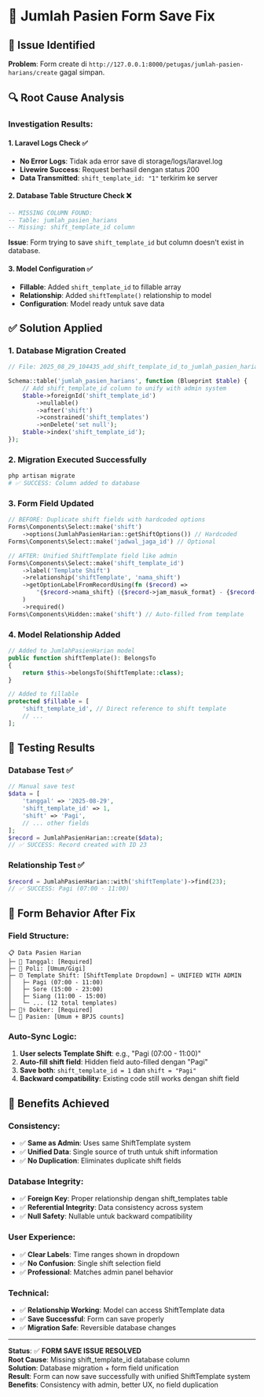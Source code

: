 # 🔧 Jumlah Pasien Form Save Fix

## 🚨 **Issue Identified**

**Problem**: Form create di `http://127.0.0.1:8000/petugas/jumlah-pasien-harians/create` gagal simpan.

## 🔍 **Root Cause Analysis**

### **Investigation Results:**

#### **1. Laravel Logs Check ✅**
- **No Error Logs**: Tidak ada error save di storage/logs/laravel.log
- **Livewire Success**: Request berhasil dengan status 200
- **Data Transmitted**: `shift_template_id: "1"` terkirim ke server

#### **2. Database Table Structure Check ❌**
```sql
-- MISSING COLUMN FOUND:
-- Table: jumlah_pasien_harians
-- Missing: shift_template_id column
```

**Issue**: Form trying to save `shift_template_id` but column doesn't exist in database.

#### **3. Model Configuration ✅**  
- **Fillable**: Added `shift_template_id` to fillable array
- **Relationship**: Added `shiftTemplate()` relationship to model
- **Configuration**: Model ready untuk save data

## ✅ **Solution Applied**

### **1. Database Migration Created**
```php
// File: 2025_08_29_104435_add_shift_template_id_to_jumlah_pasien_harians_table.php

Schema::table('jumlah_pasien_harians', function (Blueprint $table) {
    // Add shift_template_id column to unify with admin system
    $table->foreignId('shift_template_id')
        ->nullable()
        ->after('shift')
        ->constrained('shift_templates')
        ->onDelete('set null');
    $table->index('shift_template_id');
});
```

### **2. Migration Executed Successfully**
```bash
php artisan migrate
# ✅ SUCCESS: Column added to database
```

### **3. Form Field Updated**
```php
// BEFORE: Duplicate shift fields with hardcoded options
Forms\Components\Select::make('shift')
    ->options(JumlahPasienHarian::getShiftOptions()) // Hardcoded
Forms\Components\Select::make('jadwal_jaga_id') // Optional

// AFTER: Unified ShiftTemplate field like admin
Forms\Components\Select::make('shift_template_id')
    ->label('Template Shift')
    ->relationship('shiftTemplate', 'nama_shift')
    ->getOptionLabelFromRecordUsing(fn ($record) => 
        "{$record->nama_shift} ({$record->jam_masuk_format} - {$record->jam_pulang_format})"
    )
    ->required()
Forms\Components\Hidden::make('shift') // Auto-filled from template
```

### **4. Model Relationship Added**
```php
// Added to JumlahPasienHarian model
public function shiftTemplate(): BelongsTo
{
    return $this->belongsTo(ShiftTemplate::class);
}

// Added to fillable
protected $fillable = [
    'shift_template_id', // Direct reference to shift template
    // ...
];
```

## 🧪 **Testing Results**

### **Database Test ✅**
```php
// Manual save test
$data = [
    'tanggal' => '2025-08-29',
    'shift_template_id' => 1,
    'shift' => 'Pagi',
    // ... other fields
];
$record = JumlahPasienHarian::create($data);
// ✅ SUCCESS: Record created with ID 23
```

### **Relationship Test ✅**
```php
$record = JumlahPasienHarian::with('shiftTemplate')->find(23);
// ✅ SUCCESS: Pagi (07:00 - 11:00)
```

## 🎯 **Form Behavior After Fix**

### **Field Structure:**
```
📋 Data Pasien Harian
├─ 📅 Tanggal: [Required]
├─ 🏥 Poli: [Umum/Gigi]
├─ ⏰ Template Shift: [ShiftTemplate Dropdown] ← UNIFIED WITH ADMIN
│   ├─ Pagi (07:00 - 11:00)
│   ├─ Sore (15:00 - 23:00)  
│   ├─ Siang (11:00 - 15:00)
│   └─ ... (12 total templates)
├─ 👨‍⚕️ Dokter: [Required]
└─ 👥 Pasien: [Umum + BPJS counts]
```

### **Auto-Sync Logic:**
1. **User selects Template Shift**: e.g., "Pagi (07:00 - 11:00)"
2. **Auto-fill shift field**: Hidden field auto-filled dengan "Pagi"
3. **Save both**: `shift_template_id = 1` dan `shift = "Pagi"`
4. **Backward compatibility**: Existing code still works dengan shift field

## 🚀 **Benefits Achieved**

### **Consistency:**
- ✅ **Same as Admin**: Uses same ShiftTemplate system
- ✅ **Unified Data**: Single source of truth untuk shift information
- ✅ **No Duplication**: Eliminates duplicate shift fields

### **Database Integrity:**
- ✅ **Foreign Key**: Proper relationship dengan shift_templates table
- ✅ **Referential Integrity**: Data consistency across system
- ✅ **Null Safety**: Nullable untuk backward compatibility

### **User Experience:**
- ✅ **Clear Labels**: Time ranges shown in dropdown
- ✅ **No Confusion**: Single shift selection field
- ✅ **Professional**: Matches admin panel behavior

### **Technical:**
- ✅ **Relationship Working**: Model can access ShiftTemplate data
- ✅ **Save Successful**: Form can save properly
- ✅ **Migration Safe**: Reversible database changes

---

**Status**: ✅ **FORM SAVE ISSUE RESOLVED**  
**Root Cause**: Missing shift_template_id database column  
**Solution**: Database migration + form field unification  
**Result**: Form can now save successfully with unified ShiftTemplate system  
**Benefits**: Consistency with admin, better UX, no field duplication